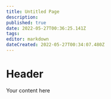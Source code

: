 ```yaml
---
title: Untitled Page
description: 
published: true
date: 2022-05-27T00:36:25.141Z
tags: 
editor: markdown
dateCreated: 2022-05-27T00:34:07.480Z
---
```


# Header
Your content here